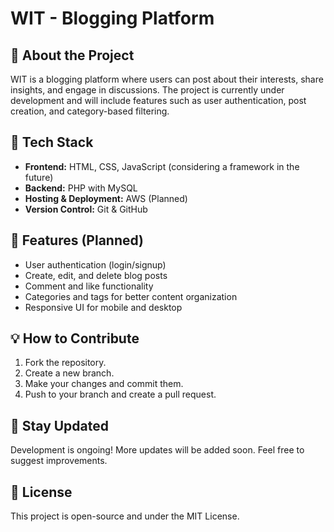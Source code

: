 # WIT - Blogging Platform

## 🚀 About the Project
WIT is a blogging platform where users can post about their interests, share insights, and engage in discussions. The project is currently under development and will include features such as user authentication, post creation, and category-based filtering.

## 🔧 Tech Stack
- **Frontend:** HTML, CSS, JavaScript (considering a framework in the future)
- **Backend:** PHP with MySQL
- **Hosting & Deployment:** AWS (Planned)
- **Version Control:** Git & GitHub

## 📌 Features (Planned)
- User authentication (login/signup)
- Create, edit, and delete blog posts
- Comment and like functionality
- Categories and tags for better content organization
- Responsive UI for mobile and desktop

## 💡 How to Contribute
1. Fork the repository.
2. Create a new branch.
3. Make your changes and commit them.
4. Push to your branch and create a pull request.

## 📢 Stay Updated
Development is ongoing! More updates will be added soon. Feel free to suggest improvements.

## 📜 License
This project is open-source and under the MIT License.

